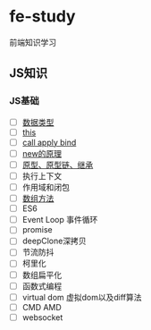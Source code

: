 # fe-study

前端知识学习

## JS知识

### JS基础

- [ ] [数据类型](basic/数据类型.md)
- [ ] [this](basic/this.md)
- [ ] [call apply bind](basic/call%20apply%20bind.md)
- [ ] [new的原理](basic/new.md)
- [ ] [原型、原型链、继承](basic/原型.md)
- [ ] 执行上下文
- [ ] 作用域和闭包
- [ ] [数组方法](basic/array.md)
- [ ] ES6
- [ ] Event Loop 事件循环
- [ ] promise
- [ ] deepClone深拷贝
- [ ] 节流防抖
- [ ] 柯里化
- [ ] 数组扁平化
- [ ] 函数式编程
- [ ] virtual dom 虚拟dom以及diff算法
- [ ] CMD AMD
- [ ] websocket
